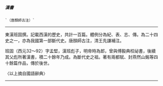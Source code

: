 

##### 漢書
    `（唐顏師古注）`

* * *

東漢班固撰。記載西漢的歷史，共計一百篇。體例分為紀、表、志、傳。為二十四史之一，亦為我國第一部斷代史。唐顏師古注，清王先謙補注。

班固（西元32～92）字孟堅，漢班彪子，明帝時為郎，曾與傅毅典校祕書，後續其父彪所著漢書，積二十餘年乃成。為斷代史之祖。著有兩都賦、封燕然山銘等四十餘篇作品，傳於後世。

〈以上摘自國語辭典〉

* * *
